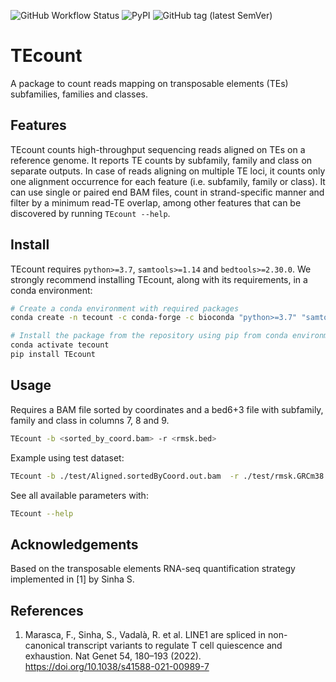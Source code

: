 ![GitHub Workflow Status](https://img.shields.io/github/workflow/status/bodegalab/tecount/Upload%20Python%20Package) ![PyPI](https://img.shields.io/pypi/v/TEcount) ![GitHub tag (latest SemVer)](https://img.shields.io/github/v/tag/bodegalab/tecount)

# TEcount

A package to count reads mapping on transposable elements (TEs) subfamilies, families and classes.

## Features

TEcount counts high-throughput sequencing reads aligned on TEs on a reference genome.
It reports TE counts by subfamily, family and class on separate outputs.
In case of reads aligning on multiple TE loci, it counts only one alignment occurrence for each feature (i.e. subfamily, family or class).
It can use single or paired end BAM files, count in strand-specific manner and filter by a minimum read-TE overlap, among other features that can be discovered by running `TEcount --help`.

## Install
TEcount requires `python>=3.7`, `samtools>=1.14` and `bedtools>=2.30.0`. We strongly recommend installing TEcount, along with its requirements, in a conda environment:
```bash
# Create a conda environment with required packages
conda create -n tecount -c conda-forge -c bioconda "python>=3.7" "samtools>=1.14" "bedtools>=2.30.0"

# Install the package from the repository using pip from conda environment
conda activate tecount
pip install TEcount
```

## Usage
Requires a BAM file sorted by coordinates and a bed6+3 file with subfamily, family and class in columns 7, 8 and 9.

```bash
TEcount -b <sorted_by_coord.bam> -r <rmsk.bed>
```

Example using test dataset:
```bash
TEcount -b ./test/Aligned.sortedByCoord.out.bam  -r ./test/rmsk.GRCm38.chr19.bed.gz
```

See all available parameters with:
```bash
TEcount --help
```

## Acknowledgements
Based on the transposable elements RNA-seq quantification strategy implemented in [1] by Sinha S.

## References
1. Marasca, F., Sinha, S., Vadalà, R. et al. LINE1 are spliced in non-canonical transcript variants to regulate T cell quiescence and exhaustion. Nat Genet 54, 180–193 (2022). https://doi.org/10.1038/s41588-021-00989-7
